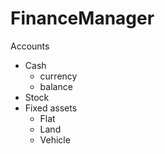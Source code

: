 # FinanceManager

Accounts 
- Cash 
    - currency
    - balance
- Stock
- Fixed assets 
    - Flat
    - Land
    - Vehicle
